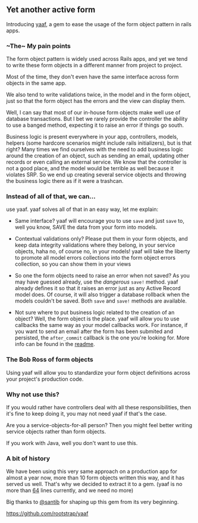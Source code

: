 ## Yet another active form

Introducing [yaaf](https://github.com/rootstrap/yaaf), a gem to ease the usage of the form object pattern in rails apps.

### ~The~ My pain points

The form object pattern is widely used across Rails apps,
and yet we tend to write these form objects in a different manner from project to project.

Most of the time, they don't even have the same interface across form objects in the same app.

We also tend to write validations twice, in the model and in the form object,
just so that the form object has the errors and the view can display them.

Well, I can say that most of our in-house form objects make well use of database transactions.
But I bet we rarely provide the controller the ability to use a banged method,
expecting it to raise an error if things go south.

Business logic is present everywhere in your app, controllers, models, helpers (some hardcore scenarios might
include rails initializers), but is that right? Many times we find ourselves with the need to add business logic
around the creation of an object, such as sending an email, updating other records or even calling an external service.
We know that the controller is not a good place, and the model would be terrible as well because it violates SRP.
So we end up creating several service objects and throwing the business logic there as if it were a trashcan.

### Instead of all of that, we can...

use yaaf. yaaf solves all of that in an easy way, let me explain:

- Same interface? yaaf will encourage you to use `save` and just `save` to, well you know,
SAVE the data from your form into models.

- Contextual validations only? Please put them in your form objects, and keep data integrity validations where they belong,
in your service objects, haha no, of course no, in your models!
yaaf will take the liberty to promote all model errors collections into the form object errors collection,
so you can show them in your views

- So one the form objects need to raise an error when not saved? As you may have guessed already,
use the _dangerous_ `save!` method.
yaaf already defines it so that it raises an error just as any Active Record model does.
Of course, it will also trigger a database rollback when the models couldn't be saved.
Both `save` and `save!` methods are available.

- Not sure where to put business logic related to the creation of an object? Well, the form object is the place.
yaaf will allow you to use callbacks the same way as your model callbacks work. For instance, if you want to send
an email after the form has been submited and persisted, the `after_commit` callback is the one you're looking for.
More info can be found in the [readme](https://github.com/rootstrap/yaaf#callbacks).

### The Bob Ross of form objects

Using yaaf will allow you to standardize your form object definitions across your project's production code.

### Why not use this?

If you would rather have controllers deal with all these responsibilities, then it's fine to keep doing it,
you may not need yaaf if that's the case.

Are you a service-objects-for-all person?
Then you might feel better writing service objects rather than form objects.

If you work with Java, well you don't want to use this.

### A bit of history

We have been using this very same approach on a production app for almost a year now,
more than 10 form objects written this way,
and it has served us well.
That's why we decided to extract it to a gem.
(yaaf is no more than [64](https://github.com/rootstrap/yaaf/blob/master/lib/yaaf/form.rb#L64) lines currently,
and we need no more)

Big thanks to [@santib](http://github.com/santib) for shaping up this gem from its very beginning.

https://github.com/rootstrap/yaaf

